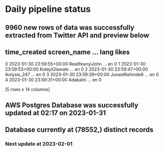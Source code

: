 # Daily pipeline status
## 9960 new rows of data was successfully extracted from Twitter API and preview below
##                time_created      screen_name  ... lang likes
0 2023-01-30 23:59:55+00:00  RealIfeanyiJohn  ...   en     0
1 2023-01-30 23:59:53+00:00    KuteyiOlawale  ...   en     0
2 2023-01-30 23:59:47+00:00     ikolysis_247  ...   en     0
3 2023-01-30 23:59:39+00:00   JunaidKehinde6  ...   en     0
4 2023-01-30 23:59:31+00:00         AdakaIni  ...   en     0

[5 rows x 14 columns]
## AWS Postgres Database was successfully updated at  02:17 on 2023-01-31
## Database currently at (78552,) distinct records
### Next update at 2023-02-01
